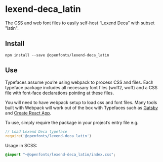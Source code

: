 
# lexend-deca_latin

The CSS and web font files to easily self-host “Lexend Deca” with subset "latin".

## Install

`npm install --save @openfonts/lexend-deca_latin`

## Use

Typefaces assume you’re using webpack to process CSS and files. Each typeface
package includes all necessary font files (woff2, woff) and a CSS file with
font-face declarations pointing at these files.

You will need to have webpack setup to load css and font files. Many tools built
with Webpack will work out of the box with Typefaces such as [Gatsby](https://github.com/gatsbyjs/gatsby)
and [Create React App](https://github.com/facebookincubator/create-react-app).

To use, simply require the package in your project’s entry file e.g.

```javascript
// Load Lexend Deca typeface
require('@openfonts/lexend-deca_latin')
```

Usage in SCSS:
```scss
@import "~@openfonts/lexend-deca_latin/index.css";
```
